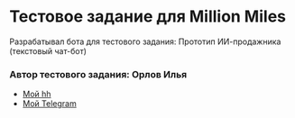 # Тестовое задание для Million Miles
Разрабатывал бота для тестового задания: Прототип ИИ-продажника (текстовый чат-бот)

### Автор тестового задания: Орлов Илья
- [Мой hh](https://hh.ru/resume/20a555d1ff0e8391e70039ed1f56384c535451)
- [Мой Telegram](https://t.me/Elder1y)
